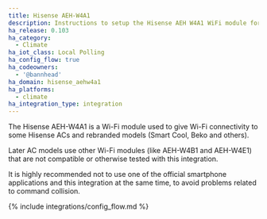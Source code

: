 ```yaml
---
title: Hisense AEH-W4A1
description: Instructions to setup the Hisense AEH W4A1 WiFi module for ACs.
ha_release: 0.103
ha_category:
  - Climate
ha_iot_class: Local Polling
ha_config_flow: true
ha_codeowners:
  - '@bannhead'
ha_domain: hisense_aehw4a1
ha_platforms:
  - climate
ha_integration_type: integration
---
```


The Hisense AEH-W4A1 is a Wi-Fi module used to give Wi-Fi connectivity to some Hisense ACs and rebranded models (Smart Cool, Beko and others).

Later AC models use other Wi-Fi modules (like AEH-W4B1 and AEH-W4E1) that are not compatible or otherwise tested with this integration.

It is highly recommended not to use one of the official smartphone applications and this integration at the same time, to avoid problems related to command collision.

{% include integrations/config_flow.md %}

